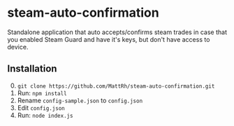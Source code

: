# steam-auto-confirmation
Standalone application that auto accepts/confirms steam trades in case that you 
enabled Steam Guard and have it's keys, but don't have access to device.

## Installation

0. `git clone https://github.com/MattRh/steam-auto-confirmation.git`
0. Run: `npm install`
0. Rename `config-sample.json` to `config.json`
0. Edit `config.json`
0. Run: `node index.js`
